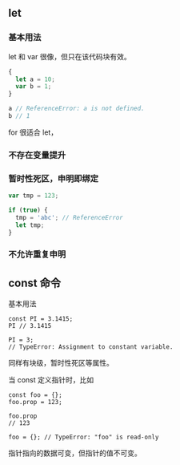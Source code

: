 ## let

### 基本用法

let 和 var 很像，但只在该代码块有效。

```javascript
{
  let a = 10;
  var b = 1;
}

a // ReferenceError: a is not defined.
b // 1
```

for 很适合 let，

### 不存在变量提升

### 暂时性死区，申明即绑定

```javascript
var tmp = 123;

if (true) {
  tmp = 'abc'; // ReferenceError
  let tmp;
}
```

### 不允许重复申明

## const 命令

基本用法

```
const PI = 3.1415;
PI // 3.1415

PI = 3;
// TypeError: Assignment to constant variable.
```

同样有块级，暂时性死区等属性。

当 const 定义指针时，比如

```
const foo = {};
foo.prop = 123;

foo.prop
// 123

foo = {}; // TypeError: "foo" is read-only
```

指针指向的数据可变，但指针的值不可变。